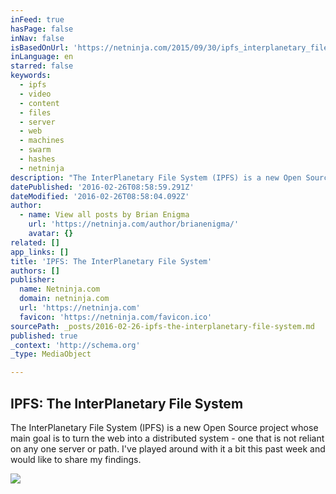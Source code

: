 ```yaml
---
inFeed: true
hasPage: false
inNav: false
isBasedOnUrl: 'https://netninja.com/2015/09/30/ipfs_interplanetary_file_system/'
inLanguage: en
starred: false
keywords:
  - ipfs
  - video
  - content
  - files
  - server
  - web
  - machines
  - swarm
  - hashes
  - netninja
description: "The InterPlanetary File System (IPFS) is a new Open Source project whose main goal is to turn the web into a distributed system - one that is not reliant on any one server or path. I've played around with it a bit this past week and would like to share my findings."
datePublished: '2016-02-26T08:58:59.291Z'
dateModified: '2016-02-26T08:58:04.092Z'
author:
  - name: View all posts by Brian Enigma
    url: 'https://netninja.com/author/brianenigma/'
    avatar: {}
related: []
app_links: []
title: 'IPFS: The InterPlanetary File System'
authors: []
publisher:
  name: Netninja.com
  domain: netninja.com
  url: 'https://netninja.com'
  favicon: 'https://netninja.com/favicon.ico'
sourcePath: _posts/2016-02-26-ipfs-the-interplanetary-file-system.md
published: true
_context: 'http://schema.org'
_type: MediaObject

---
```

<article style=""><h1>IPFS: The InterPlanetary File System</h1><p>The InterPlanetary File System (IPFS) is a new Open Source project whose main goal is to turn the web into a distributed system - one that is not reliant on any one server or path. I've played around with it a bit this past week and would like to share my findings.</p><img src="https://s3-us-west-2.amazonaws.com/the-grid-img/p/f1321bee405790c2c6e5aa417d1e5e3dca158124.jpg" /></article>